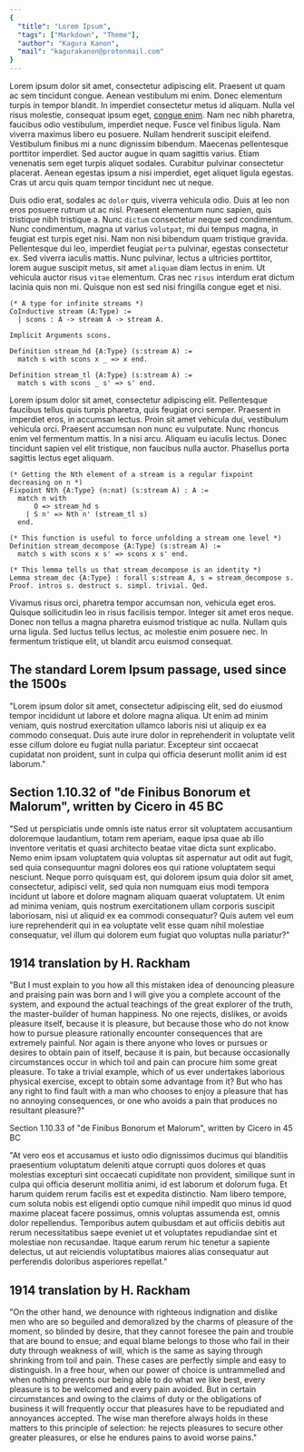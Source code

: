 ```yaml
---
{
  "title": "Lorem Ipsum",
  "tags": ["Markdown", "Theme"],
  "author": "Kagura Kanon",
  "mail": "kagurakanon@protonmail.com"
}
---
```


Lorem ipsum dolor sit amet, consectetur adipiscing elit. Praesent ut quam ac sem
tincidunt congue. Aenean vestibulum mi enim. Donec elementum turpis in tempor
blandit. In imperdiet consectetur metus id aliquam. Nulla vel risus molestie,
consequat ipsum eget, [congue enim](#). Nam nec nibh pharetra, faucibus odio
vestibulum, imperdiet neque. Fusce vel finibus ligula. Nam viverra maximus
libero eu posuere. Nullam hendrerit suscipit eleifend. Vestibulum finibus mi a
nunc dignissim bibendum. Maecenas pellentesque porttitor imperdiet. Sed auctor
augue in quam sagittis varius. Etiam venenatis sem eget turpis aliquet sodales.
Curabitur pulvinar consectetur placerat. Aenean egestas ipsum a nisi imperdiet,
eget aliquet ligula egestas. Cras ut arcu quis quam tempor tincidunt nec ut
neque.

Duis odio erat, sodales ac `dolor` quis, viverra vehicula odio. Duis at leo non
eros posuere rutrum ut ac nisl. Praesent elementum nunc sapien, quis tristique
nibh tristique a. Nunc `dictum` consectetur neque sed condimentum. Nunc
condimentum, magna ut varius `volutpat`, mi dui tempus magna, in feugiat est
turpis eget nisi. Nam non nisi bibendum quam tristique gravida. Pellentesque
dui leo, imperdiet feugiat `porta` pulvinar, egestas consectetur ex. Sed viverra
iaculis mattis. Nunc pulvinar, lectus a ultricies porttitor, lorem augue
suscipit metus, sit amet `aliquam` diam lectus in enim. Ut vehicula auctor risus
`vitae` elementum. Cras nec `risus` interdum erat dictum lacinia quis non mi.
Quisque non est sed nisi fringilla congue eget et nisi.

```coq
(* A type for infinite streams *)
CoInductive stream (A:Type) :=
  | scons : A -> stream A -> stream A.

Implicit Arguments scons.

Definition stream_hd {A:Type} (s:stream A) :=
  match s with scons x _ => x end.

Definition stream_tl {A:Type} (s:stream A) :=
  match s with scons _ s' => s' end.
```

Lorem ipsum dolor sit amet, consectetur adipiscing elit. Pellentesque faucibus
tellus quis turpis pharetra, quis feugiat orci semper. Praesent in imperdiet
eros, in accumsan lectus. Proin sit amet vehicula dui, vestibulum vehicula orci.
Praesent accumsan non nunc eu vulputate. Nunc rhoncus enim vel fermentum mattis.
In a nisi arcu. Aliquam eu iaculis lectus. Donec tincidunt sapien vel elit
tristique, non faucibus nulla auctor. Phasellus porta sagittis lectus eget
aliquam.

```coq
(* Getting the Nth element of a stream is a regular fixpoint decreasing on n *)
Fixpoint Nth {A:Type} (n:nat) (s:stream A) : A :=
  match n with
      O => stream_hd s
    | S n' => Nth n' (stream_tl s)
  end.

(* This function is useful to force unfolding a stream one level *)
Definition stream_decompose {A:Type} (s:stream A) :=
  match s with scons x s' => scons x s' end.

(* This lemma tells us that stream_decompose is an identity *)
Lemma stream_dec {A:Type} : forall s:stream A, s = stream_decompose s.
Proof. intros s. destruct s. simpl. trivial. Qed.
```

Vivamus risus orci, pharetra tempor accumsan non, vehicula eget eros. Quisque
sollicitudin leo in risus facilisis tempor. Integer sit amet eros neque. Donec
non tellus a magna pharetra euismod tristique ac nulla. Nullam quis urna ligula.
Sed luctus tellus lectus, ac molestie enim posuere nec. In fermentum tristique
elit, ut blandit arcu euismod consequat.

## The standard Lorem Ipsum passage, used since the 1500s

"Lorem ipsum dolor sit amet, consectetur adipiscing elit, sed do eiusmod tempor incididunt ut labore et dolore magna aliqua. Ut enim ad minim veniam, quis nostrud exercitation ullamco laboris nisi ut aliquip ex ea commodo consequat. Duis aute irure dolor in reprehenderit in voluptate velit esse cillum dolore eu fugiat nulla pariatur. Excepteur sint occaecat cupidatat non proident, sunt in culpa qui officia deserunt mollit anim id est laborum."

## Section 1.10.32 of "de Finibus Bonorum et Malorum", written by Cicero in 45 BC

"Sed ut perspiciatis unde omnis iste natus error sit voluptatem accusantium doloremque laudantium, totam rem aperiam, eaque ipsa quae ab illo inventore veritatis et quasi architecto beatae vitae dicta sunt explicabo. Nemo enim ipsam voluptatem quia voluptas sit aspernatur aut odit aut fugit, sed quia consequuntur magni dolores eos qui ratione voluptatem sequi nesciunt. Neque porro quisquam est, qui dolorem ipsum quia dolor sit amet, consectetur, adipisci velit, sed quia non numquam eius modi tempora incidunt ut labore et dolore magnam aliquam quaerat voluptatem. Ut enim ad minima veniam, quis nostrum exercitationem ullam corporis suscipit laboriosam, nisi ut aliquid ex ea commodi consequatur? Quis autem vel eum iure reprehenderit qui in ea voluptate velit esse quam nihil molestiae consequatur, vel illum qui dolorem eum fugiat quo voluptas nulla pariatur?"

## 1914 translation by H. Rackham

"But I must explain to you how all this mistaken idea of denouncing pleasure and praising pain was born and I will give you a complete account of the system, and expound the actual teachings of the great explorer of the truth, the master-builder of human happiness. No one rejects, dislikes, or avoids pleasure itself, because it is pleasure, but because those who do not know how to pursue pleasure rationally encounter consequences that are extremely painful. Nor again is there anyone who loves or pursues or desires to obtain pain of itself, because it is pain, but because occasionally circumstances occur in which toil and pain can procure him some great pleasure. To take a trivial example, which of us ever undertakes laborious physical exercise, except to obtain some advantage from it? But who has any right to find fault with a man who chooses to enjoy a pleasure that has no annoying consequences, or one who avoids a pain that produces no resultant pleasure?"

Section 1.10.33 of "de Finibus Bonorum et Malorum", written by Cicero in 45 BC

"At vero eos et accusamus et iusto odio dignissimos ducimus qui blanditiis praesentium voluptatum deleniti atque corrupti quos dolores et quas molestias excepturi sint occaecati cupiditate non provident, similique sunt in culpa qui officia deserunt mollitia animi, id est laborum et dolorum fuga. Et harum quidem rerum facilis est et expedita distinctio. Nam libero tempore, cum soluta nobis est eligendi optio cumque nihil impedit quo minus id quod maxime placeat facere possimus, omnis voluptas assumenda est, omnis dolor repellendus. Temporibus autem quibusdam et aut officiis debitis aut rerum necessitatibus saepe eveniet ut et voluptates repudiandae sint et molestiae non recusandae. Itaque earum rerum hic tenetur a sapiente delectus, ut aut reiciendis voluptatibus maiores alias consequatur aut perferendis doloribus asperiores repellat."

## 1914 translation by H. Rackham

"On the other hand, we denounce with righteous indignation and dislike men who are so beguiled and demoralized by the charms of pleasure of the moment, so blinded by desire, that they cannot foresee the pain and trouble that are bound to ensue; and equal blame belongs to those who fail in their duty through weakness of will, which is the same as saying through shrinking from toil and pain. These cases are perfectly simple and easy to distinguish. In a free hour, when our power of choice is untrammelled and when nothing prevents our being able to do what we like best, every pleasure is to be welcomed and every pain avoided. But in certain circumstances and owing to the claims of duty or the obligations of business it will frequently occur that pleasures have to be repudiated and annoyances accepted. The wise man therefore always holds in these matters to this principle of selection: he rejects pleasures to secure other greater pleasures, or else he endures pains to avoid worse pains."
